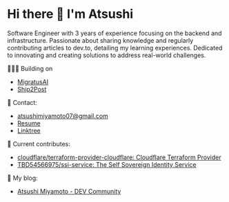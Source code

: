 # Hi there 🍣 I'm Atsushi

Software Engineer with 3 years of experience focusing on the backend and infrastructure. Passionate about sharing knowledge and regularly contributing articles to dev.to, detailing my learning experiences. Dedicated to innovating and creating solutions to address real-world challenges.

🧑🏻‍💻 Building on
- [MigratusAI](https://www.migratusai.com/)
- [Ship2Post](https://ship2post.framer.ai/)


📩 Contact:
- atsushimiyamoto07@gmail.com
- [Resume](https://resume.creddle.io/resume/bkhje2sa14q)
- [Linktree](https://linktr.ee/atsushiii)

🦄 Current contributes:
- [cloudflare/terraform-provider-cloudflare: Cloudflare Terraform Provider](https://github.com/cloudflare/terraform-provider-cloudflare)
- [TBD54566975/ssi-service: The Self Sovereign Identity Service](https://github.com/TBD54566975/ssi-service)

📝 My blog:
- [Atsushi Miyamoto - DEV Community](https://dev.to/atsushii)

